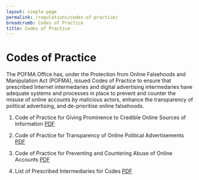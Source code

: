 ```yaml
---
layout: simple-page
permalink: /regulations/codes-of-practice/
breadcrumb: Codes of Practice
title: Codes of Practice
---
```


# Codes of Practice


The POFMA Office has, under the Protection from Online Falsehoods and Manipulation Act (POFMA), issued Codes of Practice to ensure that prescribed Internet intermedaries and digital advertising intermedaries have adequate systems and processes in place to prevent and counter the misuse of online accounts by malicious actors, enhance the transparency of political advertising, and de-prioritise online falsehoods.

1. Code of Practice for Giving Prominence to Credible Online Sources of Information [PDF](/documents/Prominence%20Code.pdf)

2. Code of Practice for Transparency of Online Political Advertisements [PDF](/documents/Political%20Advertisements%20Code%20and%20Annex.pdf)

3. Code of Practice for Preventing and Countering Abuse of Online Accounts [PDF](/documents/Online%20Accounts%20Code%20and%20Annex.pdf)

4. List of Prescribed Intermediaries for Codes [PDF](/documents/List%20of%20Prescribed%20Intermediaries%20for%20Codes.pdf)
